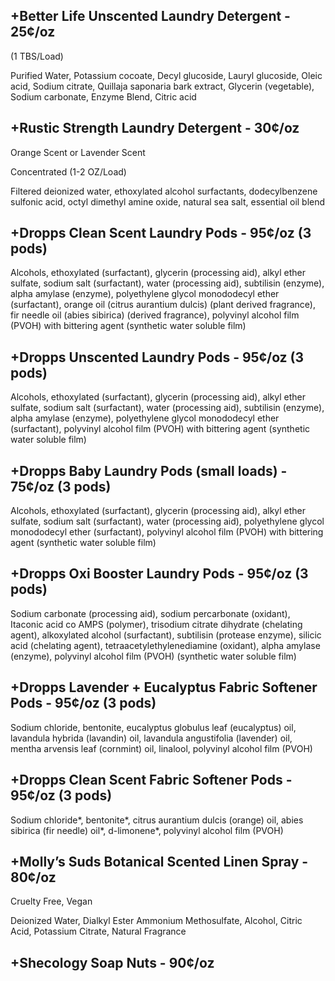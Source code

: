 

## +Better Life Unscented Laundry Detergent - 25¢/oz  

(1 TBS/Load)

Purified Water, Potassium cocoate, Decyl glucoside, Lauryl glucoside, Oleic acid, Sodium citrate, Quillaja saponaria bark extract, Glycerin (vegetable), Sodium carbonate, Enzyme Blend, Citric acid

## +Rustic Strength Laundry Detergent - 30¢/oz

Orange Scent or Lavender Scent

Concentrated (1-2 OZ/Load)

Filtered deionized water, ethoxylated alcohol surfactants, dodecylbenzene sulfonic acid, octyl dimethyl amine oxide, natural sea salt, essential oil blend


## +Dropps Clean Scent Laundry Pods - 95¢/oz  (3 pods) 

Alcohols, ethoxylated (surfactant), glycerin (processing aid), alkyl ether sulfate, sodium salt (surfactant), water (processing aid), subtilisin (enzyme), alpha amylase (enzyme), polyethylene glycol monododecyl ether (surfactant), orange oil (citrus aurantium dulcis) (plant derived fragrance), fir needle oil (abies sibirica) (derived fragrance), polyvinyl alcohol film (PVOH) with bittering agent (synthetic water soluble film) 

## +Dropps Unscented Laundry Pods - 95¢/oz  (3 pods) 

Alcohols, ethoxylated (surfactant), glycerin (processing aid), alkyl ether sulfate, sodium salt (surfactant), water (processing aid), subtilisin (enzyme), alpha amylase (enzyme), polyethylene glycol monododecyl ether (surfactant), polyvinyl alcohol film (PVOH) with bittering agent (synthetic water soluble film) 

## +Dropps Baby Laundry Pods (small loads) - 75¢/oz (3 pods) 

Alcohols, ethoxylated (surfactant), glycerin (processing aid), alkyl ether sulfate, sodium salt (surfactant), water (processing aid), polyethylene glycol monododecyl ether (surfactant), polyvinyl alcohol film (PVOH) with bittering agent (synthetic water soluble film) 

## +Dropps Oxi Booster Laundry Pods - 95¢/oz  (3 pods) 

Sodium carbonate (processing aid), sodium percarbonate (oxidant), Itaconic acid co AMPS (polymer), trisodium citrate dihydrate (chelating agent), alkoxylated alcohol (surfactant), subtilisin (protease enzyme), silicic acid (chelating agent), tetraacetylethylenediamine (oxidant), alpha amylase (enzyme), polyvinyl alcohol film (PVOH) (synthetic water soluble film) 

## +Dropps Lavender + Eucalyptus Fabric Softener Pods - 95¢/oz  (3 pods) 

Sodium chloride, bentonite, eucalyptus globulus leaf (eucalyptus) oil, lavandula hybrida (lavandin) oil, lavandula angustifolia (lavender) oil, mentha arvensis leaf (cornmint) oil, linalool, polyvinyl alcohol film (PVOH)

## +Dropps Clean Scent Fabric Softener Pods - 95¢/oz  (3 pods) 

Sodium chloride*, bentonite*, citrus aurantium dulcis (orange) oil, abies sibirica (fir needle) oil*, d-limonene*, polyvinyl alcohol film (PVOH)


## +Molly’s Suds Botanical Scented Linen Spray - 80¢/oz

Cruelty Free, Vegan 

Deionized Water, Dialkyl Ester Ammonium Methosulfate, Alcohol, Citric Acid, Potassium Citrate, Natural Fragrance 

## +Shecology Soap Nuts - 90¢/oz